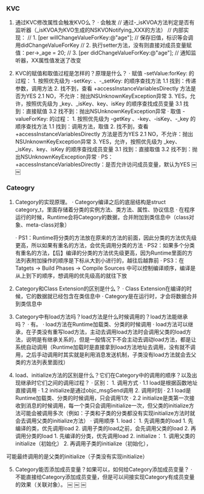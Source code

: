 ### KVC
1. 通过KVC修改属性会触发KVO么？
	· 会触发
	// 通过-_isKVOA方法判定是否有监听器（_isKVOA为KVO生成的NSKVONotifying_XXX的方法）
	// 内部实现：
        // 1. [per willChangeValueForKey:@"age"]; // 保存旧值，标识等会调用didChangeValueForKey
        // 2. 执行setter方法，没有则直接对成员变量赋值：per->_age = 20;
        // 3. [per didChangeValueForKey:@"age"]; // 通知监听器，XX属性值发送了改变

2. KVC的赋值和取值过程是怎样的？原理是什么？
	· 赋值 -setValue:forKey: 的过程：
		1. 按照优先级为 -setKey: 、-_setKey: 的顺序查找方法
		1.1 找到：传递参数，调用方法
		2. 找不到，查看 +accessInstanceVariablesDirectly 方法是否为YES
		2.1 NO，不允许：抛出NSUnknownKeyException异常
		3. YES，允许，按照优先级为 _key、_isKey、key、isKey 的顺序查找成员变量
		3.1 找到：直接赋值
		3.2 找不到：抛出NSUnknownKeyException异常
	· 取值 -valueForKey: 的过程：
		1. 按照优先级为 -getKey 、-key、-isKey、-_key 的顺序查找方法
		1.1 找到：调用方法，取值
		2. 找不到，查看 +accessInstanceVariablesDirectly 方法是否为YES
		2.1 NO，不允许：抛出NSUnknownKeyException异常
		3. YES，允许，按照优先级为 _key、_isKey、key、isKey 的顺序查找成员变量
		3.1 找到：直接取值
		3.2 找不到：抛出NSUnknownKeyException异常
	· PS：+accessInstanceVariablesDirectly：是否允许访问成员变量，默认为YES
￼
￼

### Cateogry
1. Category的实现原理。
	· Category编译之后的底层结构是struct category_t，里面存储着分类的实例方法、类方法、属性、协议信息
	· 在程序运行的时候，Runtime会将Category的数据，合并附加到类信息中（class对象、meta-class对象）

	· PS1：Runtime将分类的方法放在原来的方法的前面，因此分类的方法优先级更高，所以如果有重名的方法，会优先调用分类的方法
       · PS2：如果多个分类有重名的方法，【后】编译的分类的方法优先级更高，因为Runtime里面的方法列表附加操作的顺序是下标从大到小进行的，越往后越靠前
	· PS3：在 Tatgets -> Build Phases -> Compile Sources 中可以控制编译顺序，编译是从上到下的顺序，想调用的优先级高的就往下放

2. Category和Class Extension的区别是什么？
	· Class Extension在编译的时候，它的数据就已经包含在类信息中
	· Category是在运行时，才会将数据合并到类信息中

3. Category中有load方法吗？load方法是什么时候调用的？load方法能继承吗？
	· 有。
	· load方法在Runtime加载类、分类的时候调用
	· load方法可以继承，在子类没有重写load方法，主动去调用load方法时会调用父类的load方法，说明是有继承关系的，但是一般情况下不会主动去调动load方法，都是让系统自动调用（Runtime加载时是直接拿到load方法地址去调用，没有就不调用，之后手动调用时其实就是利用消息发送机制，子类没有load方法就会去父类的方法列表里面找）

4. load、initialize方法的区别是什么？它们在Category中的调用的顺序？以及出现继承时它们之间的调用过程？
	· 区别：
		1. 调用方式
			· 1.1 load是根据函数地址直接调用
			· 1.2 initialize是通过objc_msgSend调用
		2. 调用时刻
			· 2.1 load是Runtime加载类、分类的时候调用，只会调用1次
			· 2.2 initialize是类第一次接收到消息的时候调用，每一个类只会调用initialize一次，但父类的initialize方法可能会被调用多次（例如：子类和子类的分类都没有实现initialize方法时就会去调用父类的initialize方法）
	· 调用顺序
		1. load：
			1. 先调用类的load
				1. 先编译的类，优先调用load
				2. 调用子类的load之前，会先调用父类的load
			2. 再调用分类的load
				1. 先编译的分类，优先调用load
		2. initialize：
			1. 调用父类的initialize（初始化）
			2. 再调用子类的initialize（初始化），

可能最终调用的是父类的initialize（子类没有实现initialize）

5. Category能否添加成员变量？如果可以，如何给Category添加成员变量？
	· 不能直接给Category添加成员变量，但是可以间接实现Category有成员变量的效果（关联对象）。
￼
￼
￼













